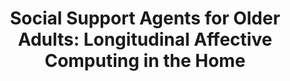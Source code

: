 ---
name: "Social Support Agents For Older Adults"
title: "Social Support Agents for Older Adults: Longitudinal Affective Computing in the Home"
project: null
event: "Journal on Multimodal User Interfaces"
authors:
- name: "Ring, L."
- name: "Shi, L."
- name: "Totzke, K."
- name: "Bickmore, T."
year: 2014
resources: null
external_url: null
draft: false 
headless: true
---
